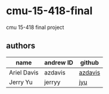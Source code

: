 # cmu-15-418-final

cmu 15-418 final project

## authors

| name        | andrew ID | github      |
|-------------|-----------|-------------|
| Ariel Davis | azdavis   | [azdavis][] |
| Jerry Yu    | jerryy    | [jyu][]     |

[azdavis]: https://github.com/azdavis
[jyu]: https://github.com/jyu
